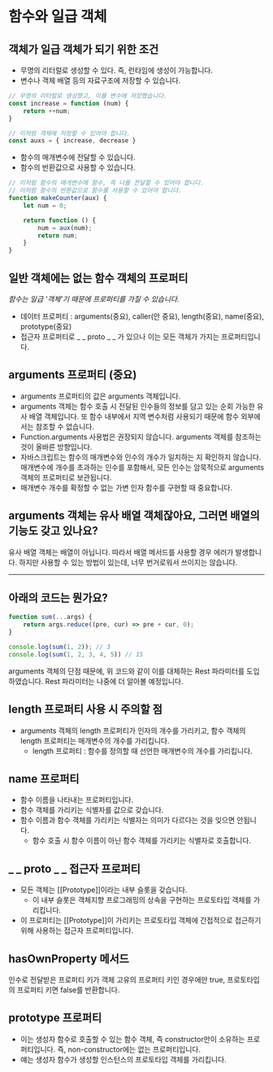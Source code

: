 함수와 일급 객체
===============

## 객체가 일급 객체가 되기 위한 조건
- 무명의 리터럴로 생성할 수 있다. 즉, 런타임에 생성이 가능합니다.
- 변수나 객체 배열 등의 자료구조에 저장할 수 있습니다.
```javascript
// 무명의 리터럴로 생성했고, 이를 변수에 저장했습니다.
const increase = function (num) {
    return ++num;
}

// 이처럼 객체에 저장할 수 있어야 합니다.
const auxs = { increase, decrease }
```
- 함수의 매개변수에 전달할 수 있습니다.
- 함수의 반환값으로 사용할 수 있습니다.
```javascript
// 이처럼 함수의 매개변수에 함수, 즉 나를 전달할 수 있어야 합니다.
// 이처럼 함수의 반환값으로 함수를 사용할 수 있어야 합니다.
function makeCounter(aux) {
    let num = 0;

    return function () {
        num = aux(num);
        return num;
    }
}
```

## 일반 객체에는 없는 함수 객체의 프로퍼티
*함수는 일급 '객체'기 때문에 프로퍼티를 가질 수 있습니다.*

- 데이터 프로퍼티 : arguments(중요), caller(안 중요), length(중요), name(중요), prototype(중요)
- 접근자 프로퍼티로 _ _ proto _ _ 가 있으나 이는 모든 객체가 가지는 프로퍼티입니다.

## arguments 프로퍼티 (중요)
- arguments 프로퍼티의 값은 arguments 객체입니다. 
- arguments 객체는 함수 호출 시 전달된 인수들의 정보를 담고 있는 순회 가능한 유사 배열 객체입니다. 또 함수 내부에서 지역 변수처럼 사용되기 때문에 함수 외부에서는 참조할 수 없습니다.
- Function.arguments 사용법은 권장되지 않습니다. arguments 객체를 참조하는 것이 올바른 방향입니다.
- 자바스크립트는 함수의 매개변수와 인수의 개수가 일치하는 지 확인하지 않습니다. 매개변수에 개수를 초과하는 인수를 포함해서, 모든 인수는 암묵적으로 arguments 객체의 프로퍼티로 보관됩니다.
- 매개변수 개수를 확정할 수 없는 가변 인자 함수를 구현할 때 중요합니다.

## arguments 객체는 유사 배열 객체잖아요, 그러면 배열의 기능도 갖고 있나요?
유사 배열 객체는 배열이 아닙니다. 따라서 배열 메서드를 사용할 경우 에러가 발생합니다. 하지만 사용할 수 있는 방법이 있는데, 너무 번거로워서 쓰이지는 않습니다.
* * *
## 아래의 코드는 뭔가요?
```javascript
function sum(...args) {
    return args.reduce((pre, cur) => pre + cur, 0);
}

console.log(sum(1, 2)); // 3
console.log(sum(1, 2, 3, 4, 5)) // 15
```
arguments 객체의 단점 때문에, 위 코드와 같이 이를 대체하는 Rest 파라미터를 도입하였습니다. Rest 파라미터는 나중에 더 알아볼 예정입니다.

## length 프로퍼티 사용 시 주의할 점
- arguments 객체의 length 프로퍼티가 인자의 개수를 가리키고, 함수 객체의 length 프로퍼티는 매개변수의 개수를 가리킵니다.
    - length 프로퍼티 :  함수를 정의할 때 선언한 매개변수의 개수를 가리킵니다.

## name 프로퍼티
- 함수 이름을 나타내는 프로퍼티입니다.
- 함수 객체를 가리키는 식별자를 값으로 갖습니다.
- 함수 이름과 함수 객체를 가리키는 식별자는 의미가 다르다는 것을 잊으면 안됩니다.
    - 함수 호출 시 함수 이름이 아닌 함수 객체를 가리키는 식별자로 호출합니다.

## _ _ proto _ _ 접근자 프로퍼티
- 모든 객체는 [[Prototype]]이라는 내부 슬롯을 갖습니다.
    - 이 내부 슬롯은 객체지향 프로그래밍의 상속을 구현하는 프로토타입 객체를 가리킵니다.
- 이 프로퍼티는 [[Prototype]]이 가리키는 프로토타입 객체에 간접적으로 접근하기 위해 사용하는 접근자 프로퍼티입니다.

## hasOwnProperty 메서드
인수로 전달받은 프로퍼티 키가 객체 고유의 프로퍼티 키인 경우에만 true, 프로토타입의 프로퍼티 키면 false를 반환합니다.

## prototype 프로퍼티
- 이는 생성자 함수로 호출할 수 있는 함수 객체, 즉 constructor만이 소유하는 프로퍼티입니다. 즉, non-constructor에는 없는 프로퍼티입니다.
- 얘는 생성자 함수가 생성할 인스턴스의 프로토타입 객체를 가리킵니다.